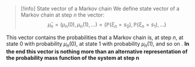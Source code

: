 >[!info] State vector of a Markov chain
>We define state vector of a Markov chain at step $n$ the vector:
>$$\bar{\mu}_n = (\mu_n(0),\mu_n(1), \dots)=(\mathbb{P}(\xi_n=s_0),\mathbb{P}(\xi_n=s_1), \dots)$$

This vector contains the probabilities that a Markov chain is, at step $n$, at state 0 with probability $\mu_n(0)$, at state 1 with probability $\mu_n(1)$, and so on .
**In the end this vector is nothing more than an alternative representation of the probability mass function of the system at step n**

